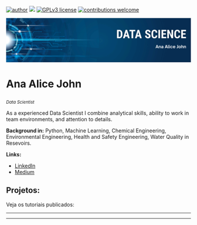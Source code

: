 [![author](https://img.shields.io/badge/author-carlosfab-red.svg)](https://www.linkedin.com/in/carlosfab) [![](https://img.shields.io/badge/python-3.7+-blue.svg)](https://www.python.org/downloads/release/python-365/) [![GPLv3 license](https://img.shields.io/badge/License-GPLv3-blue.svg)](http://perso.crans.org/besson/LICENSE.html) [![contributions welcome](https://img.shields.io/badge/contributions-welcome-brightgreen.svg?style=flat)](https://github.com/carlosfab/data_science/issues)

<p align="center">
  <img src="https://github.com/anaalicejohn/data_science/blob/main/banner_github.png" >
</p>

# Ana Alice John
<sub>*Data Scientist*</sub>

As a experienced Data Scientist I combine analytical skills, ability to work in team environments, and attention to details. 


**Background in:** Python, Machine Learning, Chemical Engineering, Environmental Engineering, Health and Safety Engineering, Water Quality in Resevoirs.

**Links:**
* [LinkedIn](https://www.linkedin.com/in/anaalicejohn)
* [Medium](https://www.medium.com)


## Projetos:
Veja os tutoriais publicados:

* **
---





